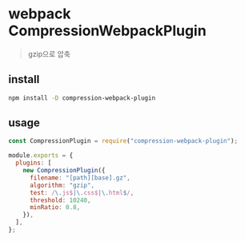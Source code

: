 # webpack CompressionWebpackPlugin

> gzip으로 압축

## install

```sh
npm install -D compression-webpack-plugin
```

## usage

```js
const CompressionPlugin = require("compression-webpack-plugin");

module.exports = {
  plugins: [
    new CompressionPlugin({
      filename: "[path][base].gz",
      algorithm: "gzip",
      test: /\.js$|\.css$|\.html$/,
      threshold: 10240,
      minRatio: 0.8,
    }),
  ],
};
```
